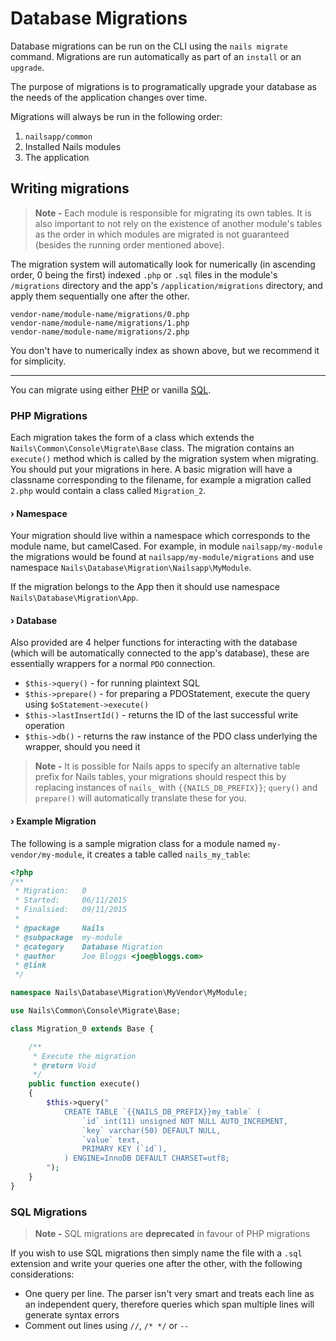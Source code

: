 # Database Migrations

Database migrations can be run on the CLI using the `nails migrate` command. Migrations are run automatically as part of an `install` or an `upgrade`.

The purpose of migrations is to programatically upgrade your database as the needs of the application changes over time.

Migrations will always be run in the following order:

1. `nailsapp/common`
2. Installed Nails modules
3. The application


## Writing migrations

> **Note -** Each module is responsible for migrating its own tables. It is also important to not rely on the existence of another module's tables as the order in which modules are migrated is not guaranteed (besides the running order mentioned above).

The migration system will automatically look for numerically (in ascending order, 0 being the first) indexed `.php` or `.sql` files in the module's `/migrations` directory and the app's `/application/migrations` directory, and apply them sequentially one after the other.

    vendor-name/module-name/migrations/0.php
    vendor-name/module-name/migrations/1.php
    vendor-name/module-name/migrations/2.php
    
You don't have to numerically index as shown above, but we recommend it for simplicity.

---

You can migrate using either [PHP](#php) or vanilla [SQL](#sql).


<a name="php"></a>
### PHP Migrations

Each migration takes the form of a class which extends the `Nails\Common\Console\Migrate\Base` class. The migration contains an `execute()` method which is called by the migration system when migrating. You should put your migrations in here. A basic migration will have a classname corresponding to the filename, for example a migration called `2.php` would contain a class called `Migration_2`.


#### › Namespace

Your migration should live within a namespace which corresponds to the module name, but camelCased. For example, in module `nailsapp/my-module` the migrations would be found at `nailsapp/my-module/migrations` and use namespace `Nails\Database\Migration\Nailsapp\MyModule`.

If the migration belongs to the App then it should use namespace `Nails\Database\Migration\App`.


#### › Database

Also provided are 4 helper functions for interacting with the database (which will be automatically connected to the app's database), these are essentially wrappers for a normal `PDO` connection.

- `$this->query()` - for running plaintext SQL
- `$this->prepare()` - for preparing a PDOStatement, execute the query using `$oStatement->execute()`
- `$this->lastInsertId()` - returns the ID of the last successful write operation
- `$this->db()` - returns the raw instance of the PDO class underlying the wrapper, should you need it

> **Note -** It is possible for Nails apps to specify an alternative table prefix for Nails tables, your migrations should respect this by replacing instances of `nails_` with `{{NAILS_DB_PREFIX}}`; `query()` and `prepare()` will automatically translate these for you.


#### › Example Migration

The following is a sample migration class for a module named `my-vendor/my-module`, it creates a table called `nails_my_table`:

```php
<?php
/**
 * Migration:   0
 * Started:     06/11/2015
 * Finalsied:   09/11/2015
 *
 * @package     Nails
 * @subpackage  my-module
 * @category    Database Migration
 * @author      Joe Bloggs <joe@bloggs.com>
 * @link
 */

namespace Nails\Database\Migration\MyVendor\MyModule;

use Nails\Common\Console\Migrate\Base;

class Migration_0 extends Base {

    /**
     * Execute the migration
     * @return Void
     */
    public function execute()
    {
        $this->query("
            CREATE TABLE `{{NAILS_DB_PREFIX}}my_table` (
                `id` int(11) unsigned NOT NULL AUTO_INCREMENT,
                `key` varchar(50) DEFAULT NULL,
                `value` text,
                PRIMARY KEY (`id`),
            ) ENGINE=InnoDB DEFAULT CHARSET=utf8;
        ");
    }
}
```

<a name="sql"></a>
### SQL Migrations

> **Note -** SQL migrations are **deprecated** in favour of PHP migrations

If you wish to use SQL migrations then simply name the file with a `.sql` extension and write your queries one after the other, with the following considerations:

- One query per line. The parser isn't very smart and treats each line as an independent query, therefore queries which span multiple lines will generate syntax errors
- Comment out lines using `//`, `/* */` or `-- `